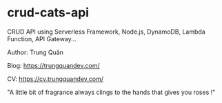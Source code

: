 # crud-cats-api
CRUD API using Serverless Framework, Node.js, DynamoDB, Lambda Function, API Gateway...

Author: Trung Quân

Blog: https://trungquandev.com/

CV: https://cv.trungquandev.com/

"A little bit of fragrance always clings to the hands that gives you roses !"
